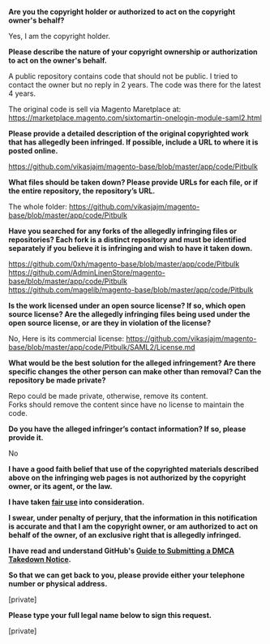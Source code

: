 **Are you the copyright holder or authorized to act on the copyright owner's behalf?**

Yes, I am the copyright holder.

**Please describe the nature of your copyright ownership or authorization to act on the owner's behalf.**

A public repository contains code that should not be public. I tried to contact the owner but no reply in 2 years. The code was there for the latest 4 years.

The original code is sell via Magento Maretplace at:  
https://marketplace.magento.com/sixtomartin-onelogin-module-saml2.html

**Please provide a detailed description of the original copyrighted work that has allegedly been infringed. If possible, include a URL to where it is posted online.**

https://github.com/vikasjajm/magento-base/blob/master/app/code/Pitbulk

**What files should be taken down? Please provide URLs for each file, or if the entire repository, the repository’s URL.**

The whole folder: https://github.com/vikasjajm/magento-base/blob/master/app/code/Pitbulk

**Have you searched for any forks of the allegedly infringing files or repositories? Each fork is a distinct repository and must be identified separately if you believe it is infringing and wish to have it taken down.**

https://github.com/0xh/magento-base/blob/master/app/code/Pitbulk  
https://github.com/AdminLinenStore/magento-base/blob/master/app/code/Pitbulk  
https://github.com/magelib/magento-base/blob/master/app/code/Pitbulk

**Is the work licensed under an open source license? If so, which open source license? Are the allegedly infringing files being used under the open source license, or are they in violation of the license?**

No, Here is its commercial license: https://github.com/vikasjajm/magento-base/blob/master/app/code/Pitbulk/SAML2/License.md

**What would be the best solution for the alleged infringement? Are there specific changes the other person can make other than removal? Can the repository be made private?**

Repo could be made private, otherwise, remove its content.  
Forks should remove the content since have no license to maintain the code.

**Do you have the alleged infringer’s contact information? If so, please provide it.**

No

**I have a good faith belief that use of the copyrighted materials described above on the infringing web pages is not authorized by the copyright owner, or its agent, or the law.**

**I have taken <a href="https://www.lumendatabase.org/topics/22">fair use</a> into consideration.**

**I swear, under penalty of perjury, that the information in this notification is accurate and that I am the copyright owner, or am authorized to act on behalf of the owner, of an exclusive right that is allegedly infringed.**

**I have read and understand GitHub's <a href="https://docs.github.com/articles/guide-to-submitting-a-dmca-takedown-notice/">Guide to Submitting a DMCA Takedown Notice</a>.**

**So that we can get back to you, please provide either your telephone number or physical address.**

[private]

**Please type your full legal name below to sign this request.**

[private]
